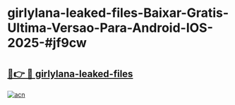 # girlylana-leaked-files-Baixar-Gratis-Ultima-Versao-Para-Android-IOS-2025-#jf9cw

# <h2><a href="https://ainizakaria.my?title=girlylana-leaked-files&ref=24M">🔗👉 🔴 girlylana-leaked-files</a></h2>

[![acn](https://github.com/user-attachments/assets/0f9c940e-d8b0-45ae-aac7-cd30a18b3e1c)](https://ainizakaria.my?title=girlylana-leaked-files&ref=24M)

